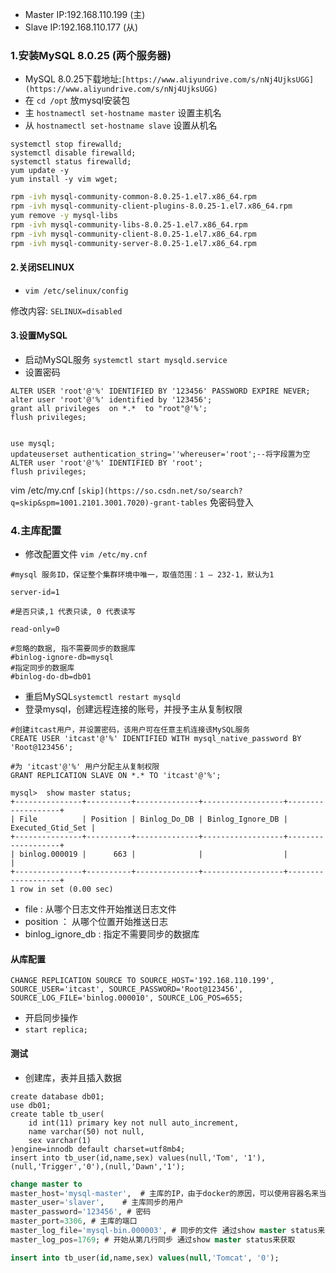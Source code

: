 - Master IP:192.168.110.199 (主)
- Slave IP:192.168.110.177 (从)
<a name="YlxRC"></a>
### 1.安装MySQL 8.0.25 (两个服务器)

- MySQL 8.0.25下载地址:`[https://www.aliyundrive.com/s/nNj4UjksUGG](https://www.aliyundrive.com/s/nNj4UjksUGG)`
- 在 `cd /opt` 放mysql安装包
- 主 `hostnamectl set-hostname master` 设置主机名
- 从 `hostnamectl set-hostname slave` 设置从机名
```shell
systemctl stop firewalld;
systemctl disable firewalld;
systemctl status firewalld;
yum update -y
yum install -y vim wget;
```
```bash
rpm -ivh mysql-community-common-8.0.25-1.el7.x86_64.rpm
rpm -ivh mysql-community-client-plugins-8.0.25-1.el7.x86_64.rpm
yum remove -y mysql-libs
rpm -ivh mysql-community-libs-8.0.25-1.el7.x86_64.rpm
rpm -ivh mysql-community-client-8.0.25-1.el7.x86_64.rpm
rpm -ivh mysql-community-server-8.0.25-1.el7.x86_64.rpm
```

<a name="A9tWV"></a>
#### 2.关闭SELINUX

- `vim /etc/selinux/config`

修改内容: `SELINUX=disabled`

<a name="vYPAj"></a>
#### 3.设置MySQL

- 启动MySQL服务 `systemctl start mysqld.service`
- 设置密码
```plsql
ALTER USER 'root'@'%' IDENTIFIED BY '123456' PASSWORD EXPIRE NEVER; 
alter user 'root'@'%' identified by '123456';
grant all privileges  on *.*  to "root"@'%';
flush privileges;


use mysql; 
updateuserset authentication_string=''whereuser='root';--将字段置为空
ALTER user 'root'@'%' IDENTIFIED BY 'root';
flush privileges;
```
  vim /etc/my.cnf `[skip](https://so.csdn.net/so/search?q=skip&spm=1001.2101.3001.7020)-grant-tables` 免密码登入<br /> 
<a name="Scoz1"></a>
### 4.主库配置

- 修改配置文件 `vim /etc/my.cnf`
```plsql
#mysql 服务ID，保证整个集群环境中唯一，取值范围：1 – 232-1，默认为1

server-id=1

#是否只读,1 代表只读, 0 代表读写

read-only=0

#忽略的数据, 指不需要同步的数据库
#binlog-ignore-db=mysql
#指定同步的数据库
#binlog-do-db=db01
```

- 重启MySQL`systemctl restart mysqld`
- 登录mysql，创建远程连接的账号，并授予主从复制权限
```plsql
#创建itcast用户，并设置密码，该用户可在任意主机连接该MySQL服务
CREATE USER 'itcast'@'%' IDENTIFIED WITH mysql_native_password BY 'Root@123456';

#为 'itcast'@'%' 用户分配主从复制权限
GRANT REPLICATION SLAVE ON *.* TO 'itcast'@'%';

```
```plsql
mysql>  show master status;
+---------------+----------+--------------+------------------+-------------------+
| File          | Position | Binlog_Do_DB | Binlog_Ignore_DB | Executed_Gtid_Set |
+---------------+----------+--------------+------------------+-------------------+
| binlog.000019 |      663 |              |                  |                   |
+---------------+----------+--------------+------------------+-------------------+
1 row in set (0.00 sec)

```

- file : 从哪个日志文件开始推送日志文件
- position ： 从哪个位置开始推送日志
- binlog_ignore_db : 指定不需要同步的数据库
<a name="o3WVV"></a>
#### 从库配置
`CHANGE REPLICATION SOURCE TO SOURCE_HOST='192.168.110.199', SOURCE_USER='itcast', SOURCE_PASSWORD='Root@123456', SOURCE_LOG_FILE='binlog.000010', SOURCE_LOG_POS=655;`

- 开启同步操作
- `start replica; `

<a name="jd5l8"></a>
#### 测试

- 创建库，表并且插入数据
```plsql
create database db01;
use db01;
create table tb_user(
	id int(11) primary key not null auto_increment,
	name varchar(50) not null,
	sex varchar(1)
)engine=innodb default charset=utf8mb4;
insert into tb_user(id,name,sex) values(null,'Tom', '1'),(null,'Trigger','0'),(null,'Dawn','1');

```


```sql
change master to 
master_host='mysql-master',  # 主库的IP，由于docker的原因，可以使用容器名来当主机名
master_user='slaver',    # 主库同步的用户
master_password='123456', # 密码
master_port=3306, # 主库的端口
master_log_file='mysql-bin.000003', # 同步的文件 通过show master status来获取
master_log_pos=1769; # 开始从第几行同步 通过show master status来获取

```


```sql
insert into tb_user(id,name,sex) values(null,'Tomcat', '0');
```






